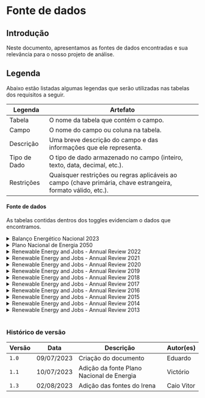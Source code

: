 # Fonte de dados

## Introdução
Neste documento, apresentamos as fontes de dados encontradas e sua relevância para o nosso projeto de análise.

## Legenda
Abaixo estão listadas algumas legendas que serão utilizadas nas tabelas dos requisitos a seguir.

<center>

  | Legenda | Artefato |
  | ------- | ------------------------- |
  | Tabela |  O nome da tabela que contém o campo. |
  | Campo | O nome do campo ou coluna na tabela. |
  | Descrição | Uma breve descrição do campo e das informações que ele representa.|
  | Tipo de Dado |  O tipo de dado armazenado no campo (inteiro, texto, data, decimal, etc.). |
  | Restrições | Quaisquer restrições ou regras aplicáveis ao campo (chave primária, chave estrangeira, formato válido, etc.). |


</center>



#### Fonte de dados
As tabelas contidas dentros dos toggles evidenciam o dados que encontramos.

<details>
  <summary> Balanço Energético Nacional 2023</summary>

  <table>
    <thead>
      <tr>
        <th>Anexos</th>
        <th>Referência</th>
      </tr>
    </thead>
    <tbody>
      <tr>
        <td>Referência dos dados</td>
        <td><a href="https://www.epe.gov.br/pt/publicacoes-dados-abertos/publicacoes/balanco-energetico-nacional-2023">Empresa de Pesquisa energética</a></td>
      </tr>
      <tr>
        <td>Relatório Síntese</td>
        <td><a href="https://www.epe.gov.br/sites-pt/publicacoes-dados-abertos/publicacoes/PublicacoesArquivos/publicacao-748/topico-681/BEN_S%C3%ADntese_2023_PT.pdf">Relatório Síntese.pdf</a>
        </td>
      </tr>
      <tr>
        <td>Tipo de dados</td>
        <td>.csv</td>
      </tr>
    </tbody>
  </table>

</details>

<details>
  <summary> Plano Nacional de Energia 2050 </summary>

  <table>
    <thead>
      <tr>
        <th>Anexos</th>
        <th>Referência</th>
      </tr>
    </thead>
    <tbody>
      <tr>
        <td>Referência dos dados</td>
        <td><a href="https://www.epe.gov.br/pt/publicacoes-dados-abertos/publicacoes/Plano-Nacional-de-Energia-2050">Empresa de Pesquisa energética</a></td>
      </tr>
      <tr>
        <td>Relatório Síntese</td>
        <td><a href="https://www.epe.gov.br/sites-pt/publicacoes-dados-abertos/publicacoes/PublicacoesArquivos/publicacao-227/topico-563/Relatorio%20Final%20do%20PNE%202050.pdf">Relatório Síntese.pdf</a>
        </td>
      </tr>
      <tr>
        <td>Tipo de dados</td>
        <td>.pdf, .csv</td>
      </tr>
    </tbody>
  </table>

</details>

<details>
  <summary> Renewable Energy and Jobs - Annual Review 2022</summary>

  <table>
    <thead>
      <tr>
        <th>Anexos</th>
        <th>Referência</th>
      </tr>
    </thead>
    <tbody>
      <tr>
        <td>Referência dos dados</td>
        <td><a href="https://www.irena.org/publications/2022/Sep/Renewable-Energy-and-Jobs-Annual-Review-2022">International Renewable Energy Agency</a></td>
      </tr>
      <tr>
        <td>Relatório 2022</td>
        <td><a href="https://www.irena.org/-/media/Files/IRENA/Agency/Publication/2022/Sep/IRENA_Renewable_energy_and_jobs_2022.pdf?rev=7c0be3e04bfa4cddaedb4277861b1b61">Renewable Energy and Jobs - Annual Review 2022</a>
        </td>
      </tr>
      <tr>
        <td>Tipo de dados</td>
        <td>.pdf, .csv</td>
      </tr>
    </tbody>
  </table>
</details>


<details>
  <summary> Renewable Energy and Jobs - Annual Review 2021</summary>

  <table>
    <thead>
      <tr>
        <th>Anexos</th>
        <th>Referência</th>
      </tr>
    </thead>
    <tbody>
      <tr>
        <td>Referência dos dados</td>
        <td><a href="https://www.irena.org/publications/2021/Oct/Renewable-Energy-and-Jobs-Annual-Review-2021">International Renewable Energy Agency</a></td>
      </tr>
      <tr>
        <td>Relatório 2021</td>
        <td><a href="https://www.irena.org/-/media/Files/IRENA/Agency/Publication/2021/Oct/IRENA_RE_Jobs_2021.pdf?rev=98960349dbab4af78777bc49f155d094">Renewable Energy and Jobs - Annual Review 2021</a>
        </td>
      </tr>
      <tr>
        <td>Tipo de dados</td>
        <td>.pdf</td>
      </tr>
    </tbody>
  </table>
</details>

<details>
  <summary> Renewable Energy and Jobs - Annual Review 2020</summary>

  <table>
    <thead>
      <tr>
        <th>Anexos</th>
        <th>Referência</th>
      </tr>
    </thead>
    <tbody>
      <tr>
        <td>Referência dos dados</td>
        <td><a href="https://www.irena.org/publications/2020/Sep/Renewable-Energy-and-Jobs-Annual-Review-2020">International Renewable Energy Agency</a></td>
      </tr>
      <tr>
        <td>Relatório 2020</td>
        <td><a href="https://www.irena.org/-/media/Files/IRENA/Agency/Publication/2020/Sep/IRENA_RE_Jobs_2020.pdf?rev=db153791a7744a33913b553e02a1e5b0">Renewable Energy and Jobs - Annual Review 2020</a>
        </td>
      </tr>
      <tr>
        <td>Tipo de dados</td>
        <td>.pdf</td>
      </tr>
    </tbody>
  </table>
</details>

<details>
  <summary> Renewable Energy and Jobs - Annual Review 2019</summary>

  <table>
    <thead>
      <tr>
        <th>Anexos</th>
        <th>Referência</th>
      </tr>
    </thead>
    <tbody>
      <tr>
        <td>Referência dos dados</td>
        <td><a href="https://www.irena.org/publications/2019/Jun/Renewable-Energy-and-Jobs-Annual-Review-2019">International Renewable Energy Agency</a></td>
      </tr>
      <tr>
        <td>Relatório 2019</td>
        <td><a href="https://www.irena.org/-/media/Files/IRENA/Agency/Publication/2019/Jun/IRENA_RE_Jobs_2019-report.pdf?rev=58ac56eaa71242309b0278055747df68">Renewable Energy and Jobs - Annual Review 2019</a>
        </td>
      </tr>
      <tr>
        <td>Tipo de dados</td>
        <td>.pdf</td>
      </tr>
    </tbody>
  </table>
</details>

<details>
  <summary> Renewable Energy and Jobs - Annual Review 2018</summary>

  <table>
    <thead>
      <tr>
        <th>Anexos</th>
        <th>Referência</th>
      </tr>
    </thead>
    <tbody>
      <tr>
        <td>Referência dos dados</td>
        <td><a href="https://www.irena.org/publications/2018/May/Renewable-Energy-and-Jobs-Annual-Review-2018">International Renewable Energy Agency</a></td>
      </tr>
      <tr>
        <td>Relatório 2018</td>
        <td><a href="https://www.irena.org/-/media/Files/IRENA/Agency/Publication/2018/May/IRENA_RE_Jobs_Annual_Review_2018.pdf?rev=feeeee278cc6456ea44fa7472dfd4fbe">Renewable Energy and Jobs - Annual Review 2018</a>
        </td>
      </tr>
      <tr>
        <td>Tipo de dados</td>
        <td>.pdf</td>
      </tr>
    </tbody>
  </table>
</details>


<details>
  <summary> Renewable Energy and Jobs - Annual Review 2017</summary>

  <table>
    <thead>
      <tr>
        <th>Anexos</th>
        <th>Referência</th>
      </tr>
    </thead>
    <tbody>
      <tr>
        <td>Referência dos dados</td>
        <td><a href="https://www.irena.org/publications/2018/May/Renewable-Energy-and-Jobs-Annual-Review-2017">International Renewable Energy Agency</a></td>
      </tr>
      <tr>
        <td>Relatório 2017</td>
        <td><a href="https://www.irena.org/-/media/Files/IRENA/Agency/Publication/2017/May/IRENA_RE_Jobs_Annual_Review_2017.pdf?rev=683d42a6eea74aaabe566217bdeb0a4a">Renewable Energy and Jobs - Annual Review 2017</a>
        </td>
      </tr>
      <tr>
        <td>Tipo de dados</td>
        <td>.pdf</td>
      </tr>
    </tbody>
  </table>
</details>

<details>
  <summary> Renewable Energy and Jobs - Annual Review 2016</summary>

  <table>
    <thead>
      <tr>
        <th>Anexos</th>
        <th>Referência</th>
      </tr>
    </thead>
    <tbody>
      <tr>
        <td>Referência dos dados</td>
        <td><a href="https://www.irena.org/publications/2016/may/renewable-energy-and-jobs--annual-review-2016">International Renewable Energy Agency</a></td>
      </tr>
      <tr>
        <td>Relatório 2016</td>
        <td><a href="https://www.irena.org/-/media/Files/IRENA/Agency/Publication/2016/IRENA_RE_Jobs_Annual_Review_2016.pdf?rev=99964b36134445b987ccce1338810bd7">Renewable Energy and Jobs - Annual Review 2016</a>
        </td>
      </tr>
      <tr>
        <td>Tipo de dados</td>
        <td>.pdf</td>
      </tr>
    </tbody>
  </table>
</details>

<details>
  <summary> Renewable Energy and Jobs - Annual Review 2015</summary>

  <table>
    <thead>
      <tr>
        <th>Anexos</th>
        <th>Referência</th>
      </tr>
    </thead>
    <tbody>
      <tr>
        <td>Referência dos dados</td>
        <td><a href="https://www.irena.org/publications/2015/May/Renewable-Energy-and-Jobs--Annual-Review-2015">International Renewable Energy Agency</a></td>
      </tr>
      <tr>
        <td>Relatório 2015</td>
        <td><a href="https://www.irena.org/-/media/Files/IRENA/Agency/Publication/2015/IRENA_RE_Jobs_Annual_Review_2015.pdf?rev=a86c0a80d85b4516908685266c60cb56">Renewable Energy and Jobs - Annual Review 2015</a>
        </td>
      </tr>
      <tr>
        <td>Tipo de dados</td>
        <td>.pdf</td>
      </tr>
    </tbody>
  </table>
</details>

<details>
  <summary> Renewable Energy and Jobs - Annual Review 2014</summary>

  <table>
    <thead>
      <tr>
        <th>Anexos</th>
        <th>Referência</th>
      </tr>
    </thead>
    <tbody>
      <tr>
        <td>Referência dos dados</td>
        <td><a href="https://www.irena.org/publications/2014/May/Renewable-Energy-and-Jobs--Annual-Review-2014">International Renewable Energy Agency</a></td>
      </tr>
      <tr>
        <td>Relatório 2014</td>
        <td><a href="https://www.irena.org/-/media/Files/IRENA/Agency/Publication/2014/rejobs-annual-review-2014.pdf?rev=3fa5b0af90d94680ab53cc03aac81f7d">Renewable Energy and Jobs - Annual Review 2014</a>
        </td>
      </tr>
      <tr>
        <td>Tipo de dados</td>
        <td>.pdf</td>
      </tr>
    </tbody>
  </table>
</details>

<details>
  <summary> Renewable Energy and Jobs - Annual Review 2013</summary>

  <table>
    <thead>
      <tr>
        <th>Anexos</th>
        <th>Referência</th>
      </tr>
    </thead>
    <tbody>
      <tr>
        <td>Referência dos dados</td>
        <td><a href="https://www.irena.org/publications/2013/Dec/Renewable-Energy-and-Jobs-(2013)">International Renewable Energy Agency</a></td>
      </tr>
      <tr>
        <td>Relatório 2013</td>
        <td><a href="https://www.irena.org/-/media/Files/IRENA/Agency/Publication/2013/rejobs.pdf?rev=74bd61c1d6604235801b8bc262e0bae9">Renewable Energy and Jobs - Annual Review 2013</a>
        </td>
      </tr>
      <tr>
        <td>Tipo de dados</td>
        <td>.pdf</td>
      </tr>
    </tbody>
  </table>
</details>


  </table>


</details>

<br>

### Histórico de versão

| Versão | Data | Descrição | Autor(es) |
| ------ | ---------- | ------------------------------------------ | ----------- |
| `1.0` | 09/07/2023 | Criação do documento | Eduardo | 
| `1.1` | 10/07/2023 | Adição da fonte Plano Nacional de Energia | Victório |
| `1.3` | 02/08/2023 | Adição das fontes do Irena | Caio Vitor |


